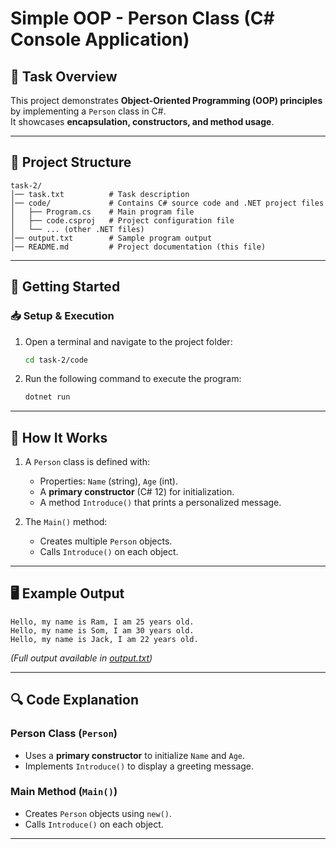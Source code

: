 
# Simple OOP - Person Class (C# Console Application)

## 📌 Task Overview
This project demonstrates **Object-Oriented Programming (OOP) principles** by implementing a `Person` class in C#.  
It showcases **encapsulation, constructors, and method usage**.

---

## 📁 Project Structure
```
task-2/
│── task.txt          # Task description
│── code/             # Contains C# source code and .NET project files
│   ├── Program.cs    # Main program file
│   ├── code.csproj   # Project configuration file
│   └── ... (other .NET files)
│── output.txt        # Sample program output
│── README.md         # Project documentation (this file)
```

---

## 🚀 Getting Started

### **📥 Setup & Execution**
1. Open a terminal and navigate to the project folder:
   ```sh
   cd task-2/code
   ```
2. Run the following command to execute the program:
   ```sh
   dotnet run
   ```

---

## 📜 How It Works
1. A `Person` class is defined with:
   - Properties: `Name` (string), `Age` (int).
   - A **primary constructor** (C# 12) for initialization.
   - A method `Introduce()` that prints a personalized message.

2. The `Main()` method:
   - Creates multiple `Person` objects.
   - Calls `Introduce()` on each object.

---

## 🖥️ Example Output
```
Hello, my name is Ram, I am 25 years old.
Hello, my name is Som, I am 30 years old.
Hello, my name is Jack, I am 22 years old.
```
_(Full output available in [output.txt](output.txt))_

---

## 🔍 Code Explanation

### **Person Class (`Person`)**
- Uses a **primary constructor** to initialize `Name` and `Age`.
- Implements `Introduce()` to display a greeting message.

### **Main Method (`Main()`)**
- Creates `Person` objects using `new()`.
- Calls `Introduce()` on each object.

---